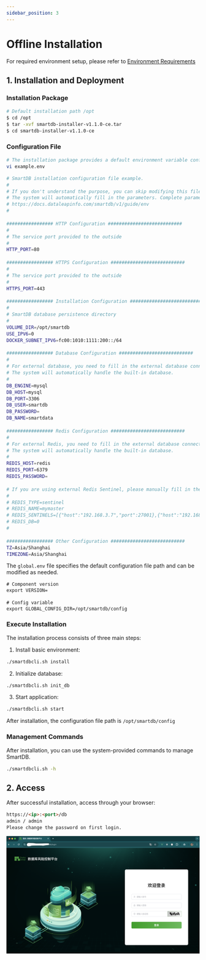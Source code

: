 ```yaml
---
sidebar_position: 3
---
```


# Offline Installation

For required environment setup, please refer to [Environment Requirements](./install_environment)

## 1. Installation and Deployment

### Installation Package

```bash
# Default installation path /opt
$ cd /opt
$ tar -xvf smartdb-installer-v1.1.0-ce.tar 
$ cd smartdb-installer-v1.1.0-ce
```

### Configuration File

```bash
# The installation package provides a default environment variable configuration file `example.env`. If you need custom configuration, please modify it as needed.
vi example.env
```

```bash
# SmartDB installation configuration file example.
#
# If you don't understand the purpose, you can skip modifying this file.
# The system will automatically fill in the parameters. Complete parameter documentation
# https://docs.dataleapinfo.com/smartdb/v1/guide/env
#

################# HTTP Configuration ###########################
# 
# The service port provided to the outside
#
HTTP_PORT=80

################# HTTPS Configuration ###########################
# 
# The service port provided to the outside
#
HTTPS_PORT=443

################# Installation Configuration ###########################
# 
# SmartDB database persistence directory
#
VOLUME_DIR=/opt/smartdb
USE_IPV6=0
DOCKER_SUBNET_IPV6=fc00:1010:1111:200::/64

################# Database Configuration ###########################
# 
# For external database, you need to fill in the external database connection information.
# The system will automatically handle the built-in database.
#
DB_ENGINE=mysql
DB_HOST=mysql
DB_PORT=3306
DB_USER=smartdb
DB_PASSWORD=
DB_NAME=smartdata

################# Redis Configuration ###########################
# 
# For external Redis, you need to fill in the external database connection information.
# The system will automatically handle the built-in database.
#
REDIS_HOST=redis
REDIS_PORT=6379
REDIS_PASSWORD=

# If you are using external Redis Sentinel, please manually fill in the following parameters
#
# REDIS_TYPE=sentinel
# REDIS_NAME=mymaster
# REDIS_SENTINELS=[{"host":"192.168.3.7","port":27001},{"host":"192.168.3.7","port":27002},{"host":"192.168.3.7","port":27003}]
# REDIS_DB=0
#

################# Other Configuration ###########################
TZ=Asia/Shanghai
TIMEZONE=Asia/Shanghai
```

The `global.env` file specifies the default configuration file path and can be modified as needed.

```env
# Component version
export VERSION=

# Config variable
export GLOBAL_CONFIG_DIR=/opt/smartdb/config
```

### Execute Installation

The installation process consists of three main steps:

1. Install basic environment:
```bash
./smartdbcli.sh install
```

2. Initialize database:
```bash
./smartdbcli.sh init_db
```

3. Start application:
```bash
./smartdbcli.sh start
```

After installation, the configuration file path is `/opt/smartdb/config`

### Management Commands

After installation, you can use the system-provided commands to manage SmartDB.

```bash
./smartdbcli.sh -h
```

## 2. Access

After successful installation, access through your browser:

```md
https://<ip>:<port>/db
admin / admin 
Please change the password on first login.
```

![Login Screenshot](./img/Screenshot-login.png) 